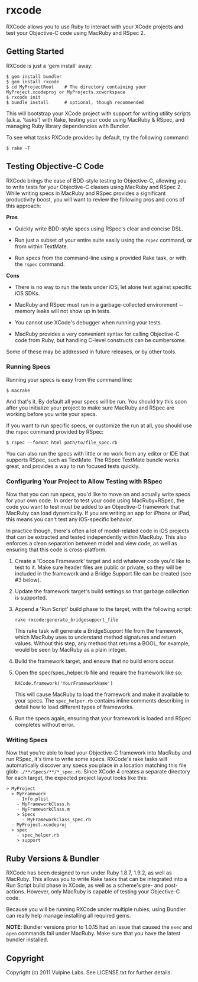 # rxcode

RXCode allows you to use Ruby to interact with your XCode projects and test your Objective-C code using MacRuby and
RSpec 2.

## Getting Started

RXCode is just a 'gem install' away:
    
    $ gem install bundler
    $ gem install rxcode
    $ cd MyProjectRoot    # The directory containing your MyProject.xcodeproj or MyProjects.xcworkspace
    $ rxcode init
    $ bundle install      # optional, though recommended

This will bootstrap your XCode project with support for writing utility scripts (a.k.a. 'tasks') with Rake, testing your
code using MacRuby & RSpec, and managing Ruby library dependencies with Bundler.

To see what tasks RXCode provides by default, try the following command:

    $ rake -T

## Testing Objective-C Code

RXCode brings the ease of BDD-style testing to Objective-C, allowing you to write tests for your Objective-C classes
using MacRuby and RSpec 2. While writing specs in MacRuby and RSpec provides a significant productivity boost, you will
want to review the following pros and cons of this approach:

**Pros**

* Quickly write BDD-style specs using RSpec's clear and concise DSL.

* Run just a subset of your entire suite easily using the `rspec` command, or from within TextMate.

* Run specs from the command-line using a provided Rake task, or with the `rspec` command.

**Cons**

* There is no way to run the tests under iOS, let alone test against specific iOS SDKs.

* MacRuby and RSpec must run in a garbage-collected environment -- memory leaks will not show up in tests.

* You cannot use XCode's debugger when running your tests.

* MacRuby provides a very convenient syntax for calling Objective-C code from Ruby, but handling C-level constructs
  can be cumbersome.

Some of these may be addressed in future releases, or by other tools.

### Running Specs

Running your specs is easy from the command line:

    $ macrake

And that's it. By default all your specs will be run. You should try this soon after you initialize your project to make
sure MacRuby and RSpec are working before you write your specs.

If you want to run specific specs, or customize the run at all, you should use the `rspec` command provided by RSpec:

    $ rspec --format html path/to/file_spec.rb

You can also run the specs with little or no work from any editor or IDE that supports RSpec, such as TextMate. The
RSpec TextMate bundle works great, and provides a way to run focused tests quickly.

### Configuring Your Project to Allow Testing with RSpec

Now that you can run specs, you'd like to move on and actually write specs for your own code. In order to test your code
using MacRuby+RSpec, the code you want to test must be added to an Objective-C framework that MacRuby can load
dynamically. If you are writing an app for iPhone or iPad, this means you can't test any iOS-specific behavior.

In practice though, there's often a lot of model-related code in iOS projects that can be extracted and tested
independently within MacRuby. This also enforces a clean separation between model and view code, as well as ensuring
that this code is cross-platform.

1.  Create a 'Cocoa Framework' target and add whatever code you'd like to test to it. Make sure header files are public
    or private, so they will be included in the framework and a Bridge Support file can be created (see #3 below).

2.  Update the framework target's build settings so that garbage collection is supported.

3.  Append a 'Run Script' build phase to the target, with the following script:
        
        rake rxcode:generate_bridgesupport_file
    
    This rake task will generate a BridgeSupport file from the framework, which MacRuby uses to understand method
    signatures and return values. Without this step, any method that returns a BOOL, for example, would be seen by
    MacRuby as a plain integer.
    
4.  Build the framework target, and ensure that no build errors occur.

5.  Open the spec/spec_helper.rb file and require the framework like so:
    
        RXCode.framework('YourFrameworkName')
    
    This will cause MacRuby to load the framework and make it available to your specs. The `spec_helper.rb` contains
    inline comments describing in detail how to load different types of frameworks.

6.  Run the specs again, ensuring that your framework is loaded and RSpec completes without error.

### Writing Specs

Now that you're able to load your Objective-C framework into MacRuby and run RSpec, it's time to write some specs.
RXCode's rake tasks will automatically discover any specs you place in a location matching this file glob:
`./**/Specs/**/*_spec.rb`. Since XCode 4 creates a separate directory for each target, the expected project layout looks
like this:

    > MyProject
      > MyFramework
        - Info.plist
        - MyFrameworkClass.h
        - MyFrameworkClass.m
        > Specs
          - MyFrameworkClass_spec.rb
      - MyProject.xcodeproj
      > spec
        - spec_helper.rb
        > support

## Ruby Versions & Bundler

RXCode has been designed to run under Ruby 1.8.7, 1.9.2, as well as MacRuby. This allows you to write Rake tasks that
can be integrated into a Run Script build phase in XCode, as well as a scheme's pre- and post- actions. However, only
MacRuby is capable of testing your Objective-C code.

Because you will be running RXCode under multiple rubies, using Bundler can really help manage installing all required
gems.

**NOTE**: Bundler versions prior to 1.0.15 had an issue that caused the `exec` and `open` commands fail under MacRuby.
Make sure that you have the latest bundler installed.

## Copyright

Copyright (c) 2011 Vulpine Labs. See LICENSE.txt for further details.